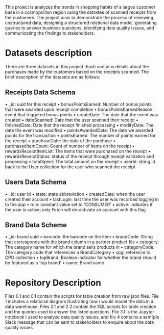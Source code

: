 This project is analyzes the trends in shopping habits of a larges customer base in a cosmopoliton region using the datastes of scanned receipts from the customers. The project aims to demonstrate the process of reviewing unstructured data, designing a structured relational data model, generating queries to answer business questions, identifying data quality issues, and communicating the findings to stakeholders.

#  Datasets description
There are three datasets in this project. Each contains details about the purchases made by the customers based on the receipts scanned. The brief description of the datasets are as follows: 

## Receipts Data Schema

• _id: uuid for this receipt
•  bonusPointsEarned: Number of bonus points that were awarded upon receipt completion
•  bonusPointsEarnedReason: event that triggered bonus points
•  createDate: The date that the event was created
•  dateScanned: Date that the user scanned their receipt
•  finishedDate: Date that the receipt finished processing
•  modifyDate: The date the event was modified
•  pointsAwardedDate: The date we awarded points for the transaction
•  pointsEarned: The number of points earned for the receipt
•  purchaseDate: the date of the purchase
•  purchasedItemCount: Count of number of items on the receipt
•  rewardsReceiptItemList: The items that were purchased on the receipt
•  rewardsReceiptStatus: status of the receipt through receipt validation and processing
•  totalSpent: The total amount on the receipt
•  userId: string id back to the User collection for the user who scanned the receipt
## Users Data Schema

• _id: user Id
•  state: state abbreviation
•  createdDate: when the user created their account
•  lastLogin: last time the user was recorded logging in to the app
•  role: constant value set to 'CONSUMER'
•  active: indicates if the user is active; only Fetch will de-activate an account with this flag

##  Brand Data Scheme
  
•  _id: brand uuid
•  barcode: the barcode on the item
•  brandCode: String that corresponds with the brand column in a partner product file
•  category: The category name for which the brand sells products in
•  categoryCode: The category code that references a BrandCategory
•  cpg: reference to CPG collection
•  topBrand: Boolean indicator for whether the brand should be featured as a 'top brand'
•  name: Brand name

# Repository Description
Files 0.1 and 0.1 contain the scripts for table creation from raw json files. File 1 includes a relational diagram illustrating how i would model the data in a data warehouse. Files 2.1 and 2.2 contain the SQL scripts for table creation and the queries used to answer the listed questions. File 3.1 is the Jupyter notebook I used to analyze data quality issues, and file 4 contains a sam[ple Slack message that can be sent to stakeholders to enquire about the data quality issues.
